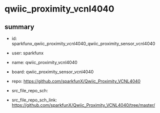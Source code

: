 # qwiic_proximity_vcnl4040
 
## summary 
* id: sparkfunx_qwiic_proximity_vcnl4040_qwiic_proximity_sensor_vcnl4040
* user: sparkfunx
* name: qwiic_proximity_vcnl4040
* board: qwiic_proximity_sensor_vcnl4040
* repo: https://github.com/sparkfunX/Qwiic_Proximity_VCNL4040



* src_file_repo_sch: 
* src_file_repo_sch_link: https://github.com/sparkfunX/Qwiic_Proximity_VCNL4040/tree/master/






